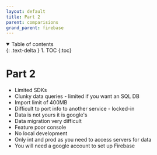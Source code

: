 ```yaml
---
layout: default
title: Part 2
parent: comparisions
grand_parent: firebase
---
```


<details open markdown="block">
  <summary>
    Table of contents
  </summary>
  {: .text-delta }
1. TOC
{:toc}
</details>

# Part 2

- Limited SDKs
- Clunky data queries - limited if you want an SQL DB
- Import limit of 400MB
- Difficult to port info to another service - locked-in
- Data is not yours it is google's
- Data migration very difficult
- Feature poor console
- No local development
- Only int and prod as you need to access servers for data
- You will need a google account to set up Firebase
